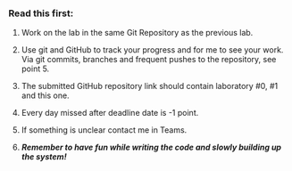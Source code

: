 ### Read this first:

  1. Work on the lab in the same Git Repository as the previous lab.

  2. Use git and GitHub to track your progress and for me to see your work. Via git commits, branches and frequent pushes to the repository, see point 5.

  3. The submitted GitHub repository link should contain laboratory #0, #1 and this one.

  4. Every day missed after deadline date is -1 point.

  5. If something is unclear contact me in Teams. 

  6. _**Remember to have fun while writing the code and slowly building up the system!**_